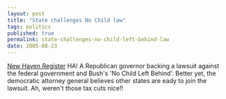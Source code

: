 ```yaml
---
layout: post
title: "State challenges No Child law"
tags: politics
published: true
permalink: state-challenges-no-child-left-behind-law
date: 2005-08-23
---
```


<a href="http://www.nhregister.com/site/news.cfm?newsid=15080321&#038;BRD=1281&#038;PAG=461&#038;dept_id=517515&#038;rfi=6">New Haven Register</a> HA! A Republican governor backing a lawsuit against the federal government and Bush's 'No Child Left Behind'.  Better yet, the democratic attorney general believes other states are eady to join the lawsuit.  Ah, weren't those tax cuts nice!!

